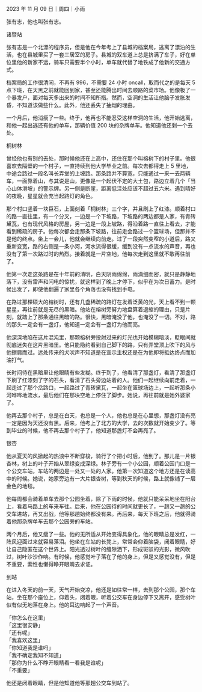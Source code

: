 2023 年 11 月 09 日｜周四｜小雨

张有志，他也叫张有志。

诸暨站  

张有志是一个北漂的程序员，但是他在今年考上了县城的档案局，逃离了漂泊的生活，也在县城里买了一套三居室的房子。县城的双车道上总是挤满了车子，好在单位里他的新家不远，骑车只需要半个小时，单车就代替了地铁成了他新的交通方式。

档案局的工作很清闲，不再有 996，不需要 24 小时 oncall，取而代之的是每天 5 点下班，在天黑之前就能回到家，甚至还能腾出时间去顺路的菜市场。他像极了一个暴发户，面对每天多出来的时间不知所措。然而，空洞的生活让他脑子发胀发昏，不知道该做些什么。此外，他还丢失了抽烟的理由。

一个月后，他消瘦了一些。终于，他再也不能忍受这样空洞的生活，他开始逃离，和他一起出逃还有他的单车，那辆价值 200 块的杂牌单车。他知道他还剩一个去处。

桐树林  

曾经他也有别的去处，那时候他还在上高中，还住在那个叫榕树下的村子里。他很喜欢去隔壁的一个村子，一直持续到他大学毕业之前。每次去都得走上 5 里地，中途会路过一段名叫长弄堂的上坡路。那条路并不算宽，只能通过一来一去两辆车，一面靠着山，与其说是山，更像是一个起伏不定的大土包，路边立着几个「当心山体滑坡」的警示牌。另一侧是断崖，距离低洼处应该不超过五六米。遇到晴好的夜晚，星星就会充当起路灯的角色。

那个村口竖着一块巨石，上面刻着「桐树林」三个字，并且刷上了红漆。顺着村口的路一直往里，有一个分叉，一边是一个下坡路，下坡路的两边都是人家，有青砖黛瓦，也有现代风格的房屋，另一边是一段上坡路，得沿着路一直往上看去，才能看到稀疏的房子。他每次都会走那条下坡路，往前走会路过一个篮球场，但那并不是他的终点。坐上一会儿，他就会继续向前走。过了一段突然变窄的小道后，路又重新变宽，路的右侧是一条小河，河水流得很缓，缓到没有一点流水的声音，再也没有了第一次路过时的热烈。接着就是一片空地，他每次走到这里就不敢再往前了。

他第一次走这条路是在十年前的清明，白天阴雨绵绵，雨滴细而密，就只是静静地落下，没有雷声和闪电的惊扰，就这样到了晚上才停下，似乎在为次日蓄力。是时候出发了，即使他翻遍了家里各个角落也没有找到手电。

在路过那棵硕大的榕树时，还有几盏稀疏的路灯在发着泛黄的光，天上看不到一颗星星，再往前就是无尽的黑暗。他站在榕树旁努力地盘算着退缩的理由，只是片刻，就踏上了那条通往黑暗的路。很快，黑暗淹没了他，也淹没了一切。不对，路的那头一定会有一盏灯，他知道一定会有一盏灯为他而亮。

他深深地陷在这片混沌里，那颗榕树旁投射过来的灯光也开始模糊暗淡，眨眼间就彻底迷失在这片黑暗里。他只能隐约看到自己脚下的路，只有弄堂顶上吹下的风与他擦肩而过。远处传来的犬吠声不知道是在宣示主权还是在为他即将抵达终点而加油打气。

长时间待在黑暗里让他眼睛有些发糊。终于到了，他看清了那盏灯，看清了那盏灯下刷了红漆刻了字的石头，看清了石头旁边站着的人。他们一起继续向前走着，一起走过了那个岔路口，一起路过了青砖黛瓦，一起坐在篮球场边上，一起听那条小河哗哗地流水，最后他们在那块空地上停住了脚步。她说，再往前就是她外婆家了。

他再去那个村子，总是在白天，也总是一个人，他也总是在心里想，那盏灯没有亮一定是因为天还没有黑。后来，他考上了北方的大学，去的次数就开始变少了。等到毕业的时候，他不再去那个村子了，他知道那盏灯不会再亮了。

银杏  

他从夏天的风掀起的热浪中不断穿梭，骑行了个把小时后，他到了。那儿是一片银杏林，树上的叶子开始从翠绿变成深绿。林子旁有一个小公园，顺着公园门口是一个公交车站，车站的两边是一处又一处的人家。他第一次知道这个地方还是在读高中的时候。她说，她家旁边有一大片银杏树，等到秋天的时候，路上就像铺了一层金色的地毯。

他每周都会骑着单车去那个公园坐着，除了下雨的时候，他就只能呆呆地坐在阳台上，看着马路上的车来车往。后来，他在公园待的时间就更长了，一趟又一趟的公交车进站，再又出战，他等那趟始终都没有来。再后来，每天下班之后，他就得骑着他那杂牌单车去那个公园旁的车站。

两个月后，他又瘦了一些。他的无所适从开始变得具象化，他的眼睛总是发红，一阵风迎面过来就容易落泪。他坐在车站的长凳上，常常会仰着脑袋，闭着眼睛，好让自己隐匿在这个世界上。阳光透过树叶的缝隙洒下，形成斑驳的光影，微风吹过，树叶沙沙作响。有时候，他感觉叶子落在了他的身上，但是又感觉没有，但是不重要，索性也懒得睁开眼睛去求证。

到站  

在进入冬天的前一天，天气开始变凉，他还是如往常一样，去到那个公园，那个车站，坐在那个座位上，仰着头，闭着眼，听着公交车在身边停下又离开，感受树叶似有似无地落在身上。他的耳边响起了一个声音。

「你怎么在这里」  
「这里很安静」  
「还有呢」  
「我喜欢这里」  
「你知道我是谁吗」  
「我不确定我知不知道」  
「那你为什么不睁开眼睛看一看我是谁呢」  
「不重要」  

他还是闭着眼睛，但是他知道他等那趟公交车到站了。  
